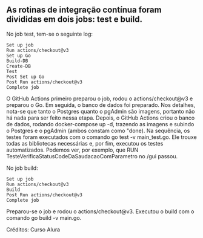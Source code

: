## As rotinas de integração contínua foram divididas em dois jobs: test e build.

No job test, tem-se o seguinte log:

    Set up job
    Run actions/checkout@v3
    Set up Go
    Build-DB
    Create-DB
    Test
    Post Set up Go
    Post Run actions/checkout@v3
    Complete job

O GitHub Actions primeiro preparou o job, rodou o actions/checkout@v3 e preparou o Go. 
Em seguida, o banco de dados foi preparado. Nos detalhes, nota-se que tanto o Postgres quanto o pgAdmin são imagens, portanto não há nada para ser feito nessa etapa.
Depois, o GitHub Actions criou o banco de dados, rodando docker-compose up -d, trazendo as imagens e subindo o Postgres e o pgAdmin (ambos constam como "done).
Na sequência, os testes foram executados com o comando go test -v main_test.go.
Ele trouxe todas as bibliotecas necessárias e, por fim, executou os testes automatizados. Podemos ver, por exemplo, que RUN TesteVerificaStatusCodeDaSaudacaoComParametro no /gui passou.


No job build:

    Set up job
    Run actions/checkout@v3
    Build
    Post Run actions/checkout@v3
    Complete job

Preparou-se o job e rodou o actions/checkout@v3.
Executou o build com o comando go build -v main.go. 

Créditos: Curso Alura
